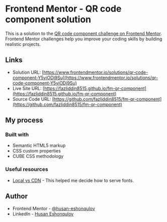 # Frontend Mentor - QR code component solution

This is a solution to the [QR code component challenge on Frontend Mentor](https://www.frontendmentor.io/challenges/qr-code-component-iux_sIO_H). Frontend Mentor challenges help you improve your coding skills by building realistic projects.

## Links

- Solution URL: [https://www.frontendmentor.io/solutions/qr-code-component-Y5yiODj9Su](https://www.frontendmentor.io/solutions/qr-code-component-Y5yiODj9Su)
- Live Site URL: [https://fazliddin8515.github.io/fm-qr-component](https://fazliddin8515.github.io/fm-qr-component)
- Source Code URL: [https://github.com/fazliddin8515/fm-qr-component](https://github.com/fazliddin8515/fm-qr-component)

## My process

### Built with

- Semantic HTML5 markup
- CSS custom properties
- CUBE CSS methodology

### Useful resources

- [Local vs CDN](https://www.cdnetworks.com/blog/web-performance/cdn-vs-local) - This helped me decide how to serve fonts.

## Author

- Frontend Mentor - [@husan-eshonqulov](https://www.frontendmentor.io/profile/husan-eshonqulov)
- LinkedIn - [Husan Eshonqulov](https://www.linkedin.com/in/husan-eshonqulov/)
